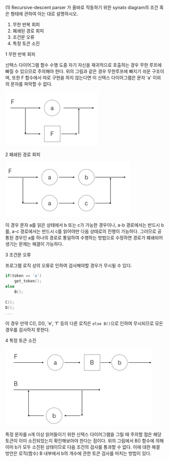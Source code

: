 (1) Recursive-descent parser 가 올바로 작동하기 위한 synatx diagram의 조건 혹은 형태에 관하여 아는 대로 설명하시오.

1. 무한 반복 회피
2. 폐쇄된 경로 회피
3. 조건문 오류
4. 특정 토큰 소진

1 무한 반복 회피

신택스 다이어그램 함수 수행 도중 자기 자신을 재귀적으로 호출하는 경우 무한 루프에 빠질 수 있으므로 주의해야 한다. 위의 그림과 같은 경우 무한루프에 빠지기 쉬운 구조이며, 또한 F 함수에서 따로 구현을 하지 않는다면 이 신택스 다이어그램은 문자 'a' 이외의 문자를 파악할 수 없다.

![1](/img/loop.png)

2 폐쇄된 경로 회피

![2](/img/exclusion.png)

이 경우 문자 a를 읽은 상태에서 b 또는 c가 가능한 경우이나, a-b 경로에서는 반드시 b를, a-c 경로에서는 반드시 c를 읽어야만 다음 상태로의 진행이 가능하다. 그러므로 공통된 경우인 a를 하나의 경로로 통일하여 수행하는 방법으로 수정하면 경로가 폐쇄되어 생기는 문제는 해결이 가능하다.

3 조건문 오류

프로그램 로직 상의 오류로 인하여 검사해야할 경우가 무시될 수 있다.

```c
if(token == 'a')
    get_token();
else
    B();

C();
D();
...
```

이 경우 만약 C(), D(), 'e', 'f' 등의 다른 로직은 `else B()`으로 인하여 무시되므로 모든 경우를 검사하지 못한다.

4 특정 토큰 소진

![4](/img/b1.png)

특정 문자를 n개 이상 읽어들이기 위한 신택스 다이어그램을 그릴 때 주의할 점은 해당 토큰이 이미 소진되었는지 확인해보아야 한다는 점이다. 위의 그림에서 B() 함수에 의해 이미 b가 모두 소진된 상태이므로 다음 조건의 검사를 통과할 수 없다. 이에 대한 해결 방안은 로직(함수) B 내부에서 b의 개수에 관한 토큰 검사를 마치는 방법이 있다.
